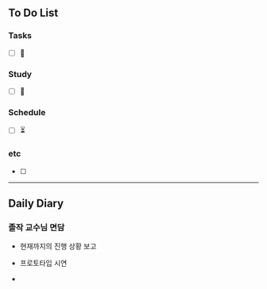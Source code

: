 ## To Do List
### Tasks
- [ ] 📅

### Study
- [ ] 📅 

### Schedule
- [ ] ⏳

### etc
- [ ] 

---
## Daily Diary

### 졸작 교수님 면담
- 현재까지의 진행 상황 보고
- 프로토타입 시연

- 